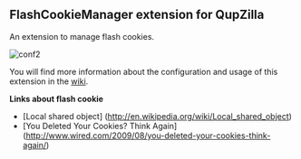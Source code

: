FlashCookieManager extension for QupZilla
-------------------------------------------------
An extension to manage flash cookies.

![conf2](http://i.imgur.com/TGCG5ok.png)

You will find more information about the configuration and usage of this extension in the [wiki](https://github.com/QupZilla/qupzilla-plugins/wiki/Flash-Cookie-Manager).

**Links about flash cookie**
 - [Local shared object] (http://en.wikipedia.org/wiki/Local_shared_object)
 - [You Deleted Your Cookies? Think Again] (http://www.wired.com/2009/08/you-deleted-your-cookies-think-again/)
 